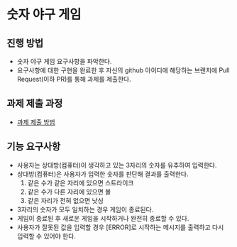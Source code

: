 # 숫자 야구 게임
## 진행 방법
* 숫자 야구 게임 요구사항을 파악한다.
* 요구사항에 대한 구현을 완료한 후 자신의 github 아이디에 해당하는 브랜치에 Pull Request(이하 PR)를 통해 과제를 제출한다.

## 과제 제출 과정
* [과제 제출 방법](https://github.com/next-step/nextstep-docs/tree/master/precourse)

## 기능 요구사항
- 사용자는 상대방(컴퓨터)이 생각하고 있는 3자리의 숫자를 유추하여 입력한다.
- 상대방(컴퓨터)은 사용자가 입력한 숫자를 판단해 결과를 출력한다.
    1. 같은 수가 같은 자리에 있으면 스트라이크
    2. 같은 수가 다른 자리에 있으면 볼
    3. 같은 자리가 전혀 없으면 낫싱
- 3자리의 숫자가 모두 일치하는 경우 게임이 종료된다.
- 게임이 종료된 후 새로운 게임을 시작하거나 완전히 종료할 수 있다.
- 사용자가 잘못된 값을 입력할 경우 [ERROR]로 시작하는 메시지를 출력하고 다시 입력할 수 있어야 한다.